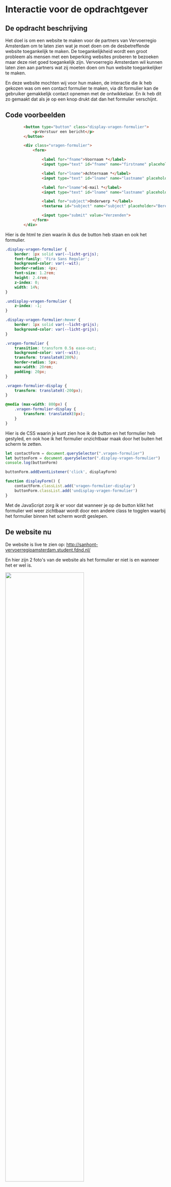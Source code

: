 # Interactie voor de opdrachtgever

## De opdracht beschrijving
Het doel is om een website te maken voor de partners van Vervoerregio Amsterdam om te laten zien wat je moet doen om de desbetreffende website toegankelijk te maken. De toegankelijkheid wordt een groot probleem als mensen met een beperking websites proberen te bezoeken maar deze niet goed toegankelijk zijn. Vervoerregio Amsterdam wil kunnen laten zien aan partners wat zij moeten doen om hun website toegankelijker te maken. 

En deze website mochten wij voor hun maken, de interactie die ik heb gekozen was om een contact formulier te maken, via dit formulier kan de gebruiker gemakkelijk contact opnemen met de ontwikkelaar. En ik heb dit zo gemaakt dat als je op een knop drukt dat dan het formulier verschijnt.

## Code voorbeelden
```html
        <button type="button" class="display-vragen-formulier">
            <p>Verstuur een bericht</p>
        </button>

        <div class="vragen-formulier">
            <form>

                <label for="fname">Voornaam *</label>
                <input type="text" id="fname" name="firstname" placeholder="Uw voornaam" required>

                <label for="lname">Achternaam *</label>
                <input type="text" id="lname" name="lastname" placeholder="Uw achternaam" required>

                <label for="lname">E-mail *</label>
                <input type="text" id="lname" name="lastname" placeholder="info@vervoerregio.nl" required>

                <label for="subject">Onderwerp *</label>
                <textarea id="subject" name="subject" placeholder="Bereik ons met al uw vragen." required></textarea>

                <input type="submit" value="Verzenden">
            </form>
        </div>
```
Hier is de html te zien waarin ik dus de button heb staan en ook het formulier. 

```css
.display-vragen-formulier {
    border: 1px solid var(--licht-grijs);
    font-family: 'Fira Sans Regular';
    background-color: var(--wit);
    border-radius: 4px;
    font-size: 1.2rem;
    height: 2.4rem;
    z-index: 0;
    width: 14%;
}

.undisplay-vragen-formulier {
    z-index: -1;
}

.display-vragen-formulier:hover {
    border: 1px solid var(--licht-grijs);
    background-color: var(--licht-grijs);
}

.vragen-formulier {
    transition: transform 0.5s ease-out;
    background-color: var(--wit);
    transform: translateX(200%);
    border-radius: 5px;
    max-width: 20rem;
    padding: 20px;
}

.vragen-formulier-display {
    transform: translateX(-200px);
}

@media (max-width: 800px) {
    .vragen-formulier-display {
        transform: translateX(0px);
    }
}
```
Hier is de CSS waarin je kunt zien hoe ik de button en het formulier heb gestyled, en ook hoe ik het formulier onzichtbaar maak door het buiten het scherm te zetten.

```js
let contactForm = document.querySelector(".vragen-formulier")
let buttonForm = document.querySelector(".display-vragen-formulier")
console.log(buttonForm)

buttonForm.addEventListener('click', displayForm)

function displayForm() {
    contactForm.classList.add('vragen-formulier-display')
    buttonForm.classList.add('undisplay-vragen-formulier')
}
```
Met de JavaScript zorg ik er voor dat wanneer je op de button klikt het formulier wel weer zichtbaar wordt door een andere class te togglen waarbij het formulier binnen het scherm wordt geslepen.

## De website nu
De website is live te zien op: http://sanhont-vervoerregioamsterdam.student.fdnd.nl/

En hier zijn 2 foto's van de website als het formulier er niet is en wanneer het er wel is.

<img src="https://user-images.githubusercontent.com/112860052/215324611-e425f9b0-ef68-434d-83fe-3186e2dce839.png" width="70%">
<img src="https://user-images.githubusercontent.com/112860052/215324685-87037df1-db58-40b2-9c5d-a8ffb4e96565.png" width="70%">
